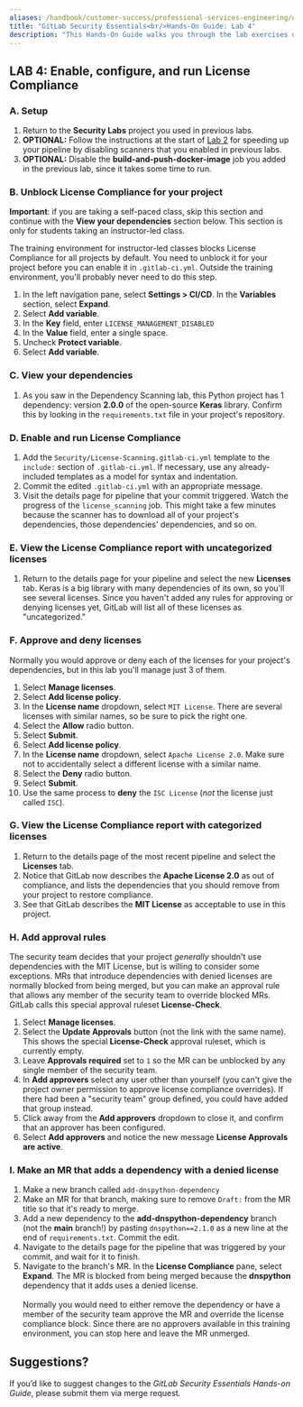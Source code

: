 ```yaml
---
aliases: /handbook/customer-success/professional-services-engineering/education-services/secessentialshandson4.html
title: "GitLab Security Essentials<br/>Hands-On Guide: Lab 4"
description: "This Hands-On Guide walks you through the lab exercises used in the GitLab Security Essentials course."
---
```


## LAB 4: Enable, configure, and run License Compliance

### A. Setup

1. Return to the **Security Labs** project you used in previous labs.
1. **OPTIONAL:** Follow the instructions at the start of [Lab 2](secessentialshandson2.html) for speeding up your pipeline by disabling scanners that you enabled in previous labs.
1. **OPTIONAL:** Disable the **build-and-push-docker-image** job you added in the previous lab, since it takes some time to run.


### B. Unblock License Compliance for your project

**Important**: if you are taking a self-paced class, skip this section and continue with the **View your dependencies** section below. This section is only for students taking an instructor-led class.

The training environment for instructor-led classes blocks License Compliance for all projects by default. You need to unblock it for your project before you can enable it in `.gitlab-ci.yml`. Outside the training environment, you'll probably never need to do this step.

1. In the left navigation pane, select **Settings > CI/CD**. In the **Variables** section, select **Expand**.
1. Select **Add variable**.
1. In the **Key** field, enter `LICENSE_MANAGEMENT_DISABLED`
1. In the **Value** field, enter a single space.
1. Uncheck **Protect variable**.
1. Select **Add variable**.


### C. View your dependencies

1. As you saw in the Dependency Scanning lab, this Python project has 1 dependency: version **2.0.0** of the open-source **Keras** library. Confirm this by looking in the `requirements.txt` file in your project's repository.


### D. Enable and run License Compliance

1. Add the `Security/License-Scanning.gitlab-ci.yml` template to the `include:` section of `.gitlab-ci.yml`. If necessary, use any already-included templates as a model for syntax and indentation.
1. Commit the edited `.gitlab-ci.yml` with an appropriate message.
1. Visit the details page for pipeline that your commit triggered. Watch the progress of the `license_scanning` job. This might take a few minutes because the scanner has to download all of your project's dependencies, those dependencies' dependencies, and so on.


### E. View the License Compliance report with uncategorized licenses

1. Return to the details page for your pipeline and select the new **Licenses** tab. Keras is a big library with many dependencies of its own, so you'll see several licenses. Since you haven't added any rules for approving or denying licenses yet, GitLab will list all of these licenses as "uncategorized."


### F. Approve and deny licenses

Normally you would approve or deny each of the licenses for your project's dependencies, but in this lab you'll manage just 3 of them.

1. Select **Manage licenses**.
1. Select **Add license policy**.
1. In the **License name** dropdown, select `MIT License`. There are several licenses with similar names, so be sure to pick the right one.
1. Select the **Allow** radio button.
1. Select **Submit**.
1. Select **Add license policy**.
1. In the **License name** dropdown, select `Apache License 2.0`. Make sure not to accidentally select a different license with a similar name.
1. Select the **Deny** radio button.
1. Select **Submit**.
1. Use the same process to **deny** the `ISC License` (*not* the license just called `ISC`).


### G. View the License Compliance report with categorized licenses

1. Return to the details page of the most recent pipeline and select the **Licenses** tab.
1. Notice that GitLab now describes the **Apache License 2.0** as out of compliance, and lists the dependencies that you should remove from your project to restore compliance.
1. See that GitLab describes the **MIT License** as acceptable to use in this project.


### H. Add approval rules

The security team decides that your project *generally* shouldn't use dependencies with the MIT License, but is willing to consider some exceptions. MRs that introduce dependencies with denied licenses are normally blocked from being merged, but you can make an approval rule that allows any member of the security team to override blocked MRs. GitLab calls this special approval ruleset **License-Check**.

1. Select **Manage licenses**.
1. Select the **Update Approvals** button (not the link with the same name). This shows the special **License-Check** approval ruleset, which is currently empty.
1. Leave **Approvals required** set to `1` so the MR can be unblocked by any single member of the security team.
1. In **Add approvers** select any user other than yourself (you can't give the project owner permission to approve license compliance overrides). If there had been a "security team" group defined, you could have added that group instead.
1. Click away from the **Add approvers** dropdown to close it, and confirm that an approver has been configured.
1. Select **Add approvers** and notice the new message **License Approvals are active**.


### I. Make an MR that adds a dependency with a denied license

1. Make a new branch called `add-dnspython-dependency`
1. Make an MR for that branch, making sure to remove `Draft:` from the MR title so that it's ready to merge.
1. Add a new dependency to the **add-dnspython-dependency** branch (not the **main** branch!) by pasting `dnspython==2.1.0` as a new line at the end of `requirements.txt`. Commit the edit.
1. Navigate to the details page for the pipeline that was triggered by your commit, and wait for it to finish.
1. Navigate to the branch's MR. In the **License Compliance** pane, select **Expand**. The MR is blocked from being merged because the **dnspython** dependency that it adds uses a denied license.<br/><br/>Normally you would need to either remove the dependency or have a member of the security team approve the MR and override the license compliance block. Since there are no approvers available in this training environment, you can stop here and leave the MR unmerged.


## Suggestions?

If you’d like to suggest changes to the *GitLab Security Essentials Hands-on Guide*, please submit them via merge request.
